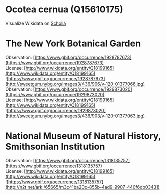 
Ocotea cernua (Q15610175)
=========================
  
Visualize Wikidata on [Scholia](https://scholia.toolforge.org/taxon/Q15610175)
# The New York Botanical Garden
  
Observation: [https://www.gbif.org/occurrence/1928787673](https://www.gbif.org/occurrence/1928787673)  
License: [http://www.wikidata.org/entity/Q18199165](http://www.wikidata.org/entity/Q18199165)  
![https://www.gbif.org/occurrence/1928787673](http://sweetgum.nybg.org/images3/436/906/v-120-01377066.jpg)  
Observation: [https://www.gbif.org/occurrence/1929873020](https://www.gbif.org/occurrence/1929873020)  
License: [http://www.wikidata.org/entity/Q18199165](http://www.wikidata.org/entity/Q18199165)  
![https://www.gbif.org/occurrence/1929873020](http://sweetgum.nybg.org/images3/436/903/v-120-01377063.jpg)
# National Museum of Natural History, Smithsonian Institution
  
Observation: [https://www.gbif.org/occurrence/1318135757](https://www.gbif.org/occurrence/1318135757)  
License: [http://www.wikidata.org/entity/Q18199165](http://www.wikidata.org/entity/Q18199165)  
![https://www.gbif.org/occurrence/1318135757](http://n2t.net/ark:/65665/m3c41ba20c-855b-4ad9-9907-440f6db03431)